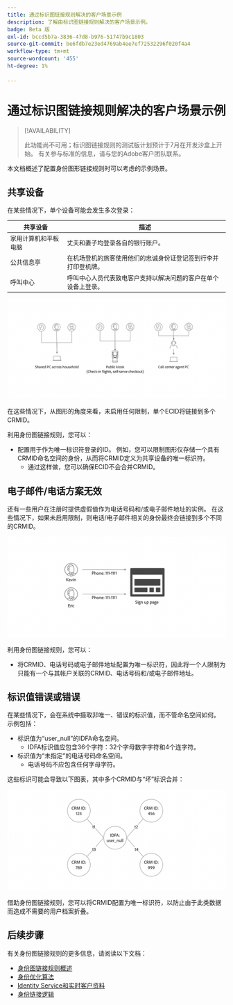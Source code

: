 ```yaml
---
title: 通过标识图链接规则解决的客户场景示例
description: 了解由标识图链接规则解决的客户场景示例。
badge: Beta 版
exl-id: bccd5b7a-3836-47d8-b976-51747b9c1803
source-git-commit: be6fdb7e23ed4769ab4ee7ef72532296f020f4a4
workflow-type: tm+mt
source-wordcount: '455'
ht-degree: 1%

---
```


# 通过标识图链接规则解决的客户场景示例

>[!AVAILABILITY]
>
>此功能尚不可用；标识图链接规则的测试版计划预计于7月在开发沙盒上开始。 有关参与标准的信息，请与您的Adobe客户团队联系。

本文档概述了配置身份图形链接规则时可以考虑的示例场景。

## 共享设备

在某些情况下，单个设备可能会发生多次登录：

| 共享设备 | 描述 |
| --- | --- |
| 家用计算机和平板电脑 | 丈夫和妻子均登录各自的银行账户。 |
| 公共信息亭 | 在机场登机的旅客使用他们的忠诚身份证登记签到行李并打印登机牌。 |
| 呼叫中心 | 呼叫中心人员代表致电客户支持以解决问题的客户在单个设备上登录。 |

![共享设备](../images/identity-settings/shared-devices.png)

在这些情况下，从图形的角度来看，未启用任何限制，单个ECID将链接到多个CRMID。

利用身份图链接规则，您可以：

* 配置用于作为唯一标识符登录的ID。 例如，您可以限制图形仅存储一个具有CRMID命名空间的身份，从而将CRMID定义为共享设备的唯一标识符。
   * 通过这样做，您可以确保ECID不会合并CRMID。

## 电子邮件/电话方案无效

还有一些用户在注册时提供虚假值作为电话号码和/或电子邮件地址的实例。 在这些情况下，如果未启用限制，则电话/电子邮件相关的身份最终会链接到多个不同的CRMID。

![无效的电子邮件电话](../images/identity-settings/invalid-email-phone.png)

利用身份图链接规则，您可以：

* 将CRMID、电话号码或电子邮件地址配置为唯一标识符，因此将一个人限制为只能有一个与其帐户关联的CRMID、电话号码和/或电子邮件地址。

## 标识值错误或错误

在某些情况下，会在系统中摄取非唯一、错误的标识值，而不管命名空间如何。 示例包括：

* 标识值为“user_null”的IDFA命名空间。
   * IDFA标识值应包含36个字符：32个字母数字字符和4个连字符。
* 标识值为“未指定”的电话号码命名空间。
   * 电话号码不应包含任何字母字符。

这些标识可能会导致以下图表，其中多个CRMID与“坏”标识合并：

![错误数据](../images/identity-settings/bad-data.png)

借助身份图链接规则，您可以将CRMID配置为唯一标识符，以防止由于此类数据而造成不需要的用户档案折叠。

## 后续步骤

有关身份图链接规则的更多信息，请阅读以下文档：

* [身份图链接规则概述](./overview.md)
* [身份优化算法](./identity-optimization-algorithm.md)
* [Identity Service和实时客户资料](../identity-and-profile.md)
* [身份链接逻辑](../features/identity-linking-logic.md)
